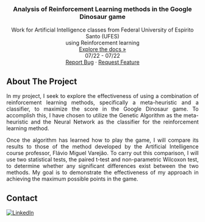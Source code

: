 <h3 align="center"> Analysis of Reinforcement Learning methods in the Google Dinosaur game </h3>

  <p align="center">
    Work for Artificial Intelligence classes from Federal University of Espirito Santo (UFES)
    <br />
    using Reinforcement learning
    <br />
    <a href="https://github.com/danieldealmeidaduque/ufes-ai-reinforcementlearning"<strong>Explore the docs »</strong></a>
    <br />
    07/22 - 07/22
    <br />
    <a href="https://github.com/danieldealmeidaduque/ufes-ai-reinforcementlearning">Report Bug</a>
    ·
    <a href="https://github.com/danieldealmeidaduque/ufes-ai-reinforcementlearning">Request Feature</a>
  </p>
</div>

<!-- ABOUT THE PROJECT -->
## About The Project

<p align="justify">
  In my project, I seek to explore the effectiveness of using a combination of reinforcement learning methods, specifically a meta-heuristic and a classifier, to maximize the score in the Google Dinosaur game. To accomplish this, I have chosen to utilize the Genetic Algorithm as the meta-heuristic and the Neural Network as the classifier for the reinforcement learning method.
</p>

<p align="justify">
  Once the algorithm has learned how to play the game, I will compare its results to those of the method developed by the Artificial Intelligence course professor, Flávio Miguel Varejão. To carry out this comparison, I will use two statistical tests, the paired t-test and non-parametric Wilcoxon test, to determine whether any significant differences exist between the two methods. My goal is to demonstrate the effectiveness of my approach in achieving the maximum possible points in the game.
</p>

<!-- CONTACT -->
## Contact

<div align="left">

  <a href="">[![LinkedIn][linkedin-shield]][linkedin-url]</a>

</div>

<!-- MARKDOWN LINKS & IMAGES -->
[linkedin-shield]: https://img.shields.io/badge/-LinkedIn-black.svg?style=for-the-badge&logo=linkedin&colorB=555
[linkedin-url]: https://www.linkedin.com/in/danieldealmeidaduque/
